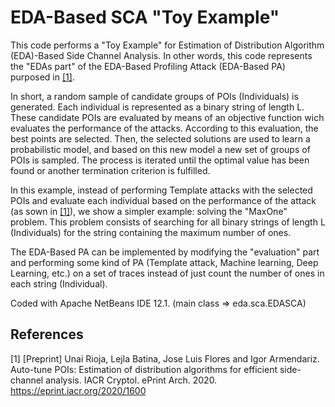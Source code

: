 # EDA-Based SCA "Toy Example"

This code performs a "Toy Example" for Estimation of Distribution Algorithm (EDA)-Based Side Channel Analysis. In other words, this code represents the "EDAs part" of the EDA-Based Profiling Attack (EDA-Based PA) purposed in [[1]](#1). 

In short, a random sample of candidate groups of POIs (Individuals) is generated. Each individual is represented as a binary string of length L. 
These candidate POIs are evaluated by means of an objective function wich evaluates the performance of the attacks. According to this evaluation, the best points are selected. Then, the selected solutions are used to learn a probabilistic model, and based on this new model a new set of groups of POIs is sampled. The process is iterated until the optimal value has been found or another termination criterion is fulfilled.

In this example, instead of performing Template attacks with the selected POIs and evaluate each individual based on the performance of the attack (as sown in [[1]](#1)), we show a simpler example: solving the "MaxOne" problem. This problem consists of searching for all binary strings of length L (Individuals) for the string containing the maximum number of ones. 

The EDA-Based PA can be implemented by modifying the "evaluation" part and performing some kind of PA (Template attack, Machine learning, Deep Learning, etc.) on a set of traces instead of just count the number of ones in each string (Individual). 

Coded with Apache NetBeans IDE 12.1. (main class => eda.sca.EDASCA)
 
## References
<a id="1">[1]</a> 
[Preprint] Unai Rioja, Lejla Batina, Jose Luis Flores and Igor Armendariz. Auto-tune POIs: Estimation of distribution algorithms for efficient side-channel analysis. IACR Cryptol. ePrint Arch. 2020.
https://eprint.iacr.org/2020/1600
